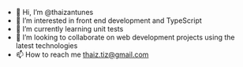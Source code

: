- 👋 Hi, I’m @thaizantunes
- 👀 I’m interested in front end development and TypeScript
- 🌱 I’m currently learning unit tests
- 💞️ I’m looking to collaborate on web development projects using the latest technologies
- 📫 How to reach me thaiz.tiz@gmail.com

<!---
thaizantunes/thaizantunes is a ✨ special ✨ repository because its `README.md` (this file) appears on your GitHub profile.
You can click the Preview link to take a look at your changes.
--->
